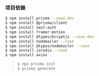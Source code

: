 ### 项目依赖

```sh
$ npm install prisma --save-dev
$ npm install @prisma/client
$ npm install next-auth
$ npm install framer-motion
$ npm install @types/bcryptjs --save-dev
$ npm install nodemailer --save
$ npm install @types/nodemailer --save
$ npm install ioredis --save
$ npm install axios
```

> ```sh
> $ npx prisma init
> $ prisma generate
> ```
